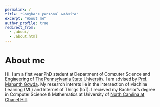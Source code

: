 ```yaml
---
permalink: /
title: "Songhe's personal website"
excerpt: "About me"
author_profile: true
redirect_from: 
  - /about/
  - /about.html
---
```


About me
=====

Hi, I am a first year PhD student at [Department of Computer Science and Engineering](https://www.eecs.psu.edu/) of [The Pennsylvania State University](https://www.psu.edu/). I am advised by [Prof. Mahanth Gowda](http://www.cse.psu.edu/~mkg31/). My research interets lie in the intersection of Machine Learning (ML) and Internet of Things (IoT). I recieved my Bachelor’s degree in Computer Science & Mathematics at University of [North Carolina at Chapel Hill](https://www.unc.edu/).
